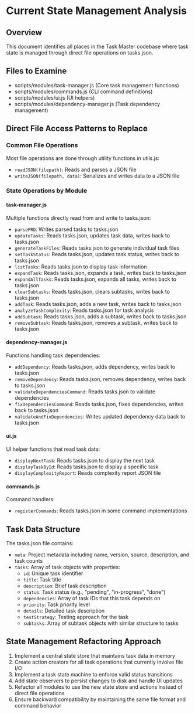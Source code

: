 # Current State Management Analysis

## Overview
This document identifies all places in the Task Master codebase where task state is managed through direct file operations on tasks.json.

## Files to Examine
- scripts/modules/task-manager.js (Core task management functions)
- scripts/modules/commands.js (CLI command definitions)
- scripts/modules/ui.js (UI helpers)
- scripts/modules/dependency-manager.js (Task dependency management)

## Direct File Access Patterns to Replace

### Common File Operations
Most file operations are done through utility functions in utils.js:
- `readJSON(filepath)`: Reads and parses a JSON file
- `writeJSON(filepath, data)`: Serializes and writes data to a JSON file

### State Operations by Module

#### task-manager.js
Multiple functions directly read from and write to tasks.json:
- `parsePRD`: Writes parsed tasks to tasks.json
- `updateTasks`: Reads tasks.json, updates task data, writes back to tasks.json
- `generateTaskFiles`: Reads tasks.json to generate individual task files
- `setTaskStatus`: Reads tasks.json, updates task status, writes back to tasks.json
- `listTasks`: Reads tasks.json to display task information
- `expandTask`: Reads tasks.json, expands a task, writes back to tasks.json
- `expandAllTasks`: Reads tasks.json, expands all tasks, writes back to tasks.json
- `clearSubtasks`: Reads tasks.json, clears subtasks, writes back to tasks.json
- `addTask`: Reads tasks.json, adds a new task, writes back to tasks.json
- `analyzeTaskComplexity`: Reads tasks.json for task analysis
- `addSubtask`: Reads tasks.json, adds a subtask, writes back to tasks.json
- `removeSubtask`: Reads tasks.json, removes a subtask, writes back to tasks.json

#### dependency-manager.js
Functions handling task dependencies:
- `addDependency`: Reads tasks.json, adds dependency, writes back to tasks.json
- `removeDependency`: Reads tasks.json, removes dependency, writes back to tasks.json
- `validateDependenciesCommand`: Reads tasks.json to validate dependencies
- `fixDependenciesCommand`: Reads tasks.json, fixes dependencies, writes back to tasks.json
- `validateAndFixDependencies`: Writes updated dependency data back to tasks.json

#### ui.js
UI helper functions that read task data:
- `displayNextTask`: Reads tasks.json to display the next task
- `displayTaskById`: Reads tasks.json to display a specific task
- `displayComplexityReport`: Reads complexity report JSON file

#### commands.js
Command handlers:
- `registerCommands`: Reads tasks.json in some command implementations

## Task Data Structure
The tasks.json file contains:
- `meta`: Project metadata including name, version, source, description, and task counts
- `tasks`: Array of task objects with properties:
  - `id`: Unique task identifier
  - `title`: Task title
  - `description`: Brief task description
  - `status`: Task status (e.g., "pending", "in-progress", "done")
  - `dependencies`: Array of task IDs that this task depends on
  - `priority`: Task priority level
  - `details`: Detailed task description
  - `testStrategy`: Testing approach for the task
  - `subtasks`: Array of subtask objects with similar structure to tasks

## State Management Refactoring Approach
1. Implement a central state store that maintains task data in memory
2. Create action creators for all task operations that currently involve file I/O
3. Implement a task state machine to enforce valid status transitions
4. Add state observers to persist changes to disk and handle UI updates
5. Refactor all modules to use the new state store and actions instead of direct file operations
6. Ensure backward compatibility by maintaining the same file format and command behavior
